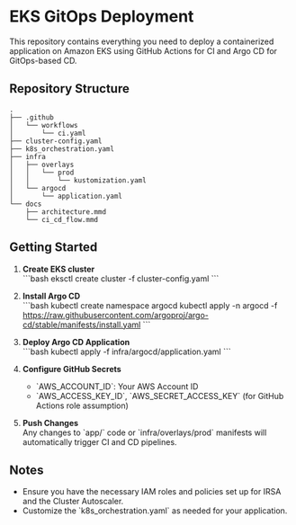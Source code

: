 # EKS GitOps Deployment

This repository contains everything you need to deploy a containerized application on Amazon EKS using GitHub Actions for CI and Argo CD for GitOps-based CD.

## Repository Structure

```
.
├── .github
│   └── workflows
│       └── ci.yaml
├── cluster-config.yaml
├── k8s_orchestration.yaml
├── infra
│   ├── overlays
│   │   └── prod
│   │       └── kustomization.yaml
│   └── argocd
│       └── application.yaml
└── docs
    ├── architecture.mmd
    └── ci_cd_flow.mmd
```

## Getting Started

1. **Create EKS cluster**  
   \`\`\`bash
   eksctl create cluster -f cluster-config.yaml
   \`\`\`

2. **Install Argo CD**  
   \`\`\`bash
   kubectl create namespace argocd
   kubectl apply -n argocd -f https://raw.githubusercontent.com/argoproj/argo-cd/stable/manifests/install.yaml
   \`\`\`

3. **Deploy Argo CD Application**  
   \`\`\`bash
   kubectl apply -f infra/argocd/application.yaml
   \`\`\`

4. **Configure GitHub Secrets**  
   - \`AWS_ACCOUNT_ID\`: Your AWS Account ID  
   - \`AWS_ACCESS_KEY_ID\`, \`AWS_SECRET_ACCESS_KEY\` (for GitHub Actions role assumption)

5. **Push Changes**  
   Any changes to \`app/\` code or \`infra/overlays/prod\` manifests will automatically trigger CI and CD pipelines.

## Notes

- Ensure you have the necessary IAM roles and policies set up for IRSA and the Cluster Autoscaler.
- Customize the \`k8s_orchestration.yaml\` as needed for your application.
